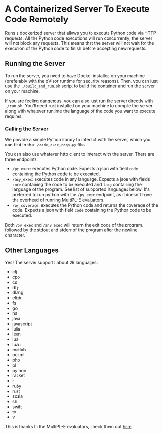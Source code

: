 # A Containerized Server To Execute Code Remotely

Runs a dockerized server that allows you to execute Python code via HTTP requests.
All the Python code executions will run concurrently; the server will not block any requests.
This means that the server will not wait for the execution of the Python code to finish before accepting new requests.

## Running the Server

To run the server, you need to have Docker installed on your machine (preferably with the [gVisor runtime](https://gvisor.dev/docs/) for security reasons).
Then, you can just use the `./build_and_run.sh` script to build the container
and run the server on your machine.

If you are feeling dangerous, you can also just run the server
directly with `./run.sh`. You'll need rust installed on your machine to compile the server along 
with whatever runtime the language of the code you want to execute requires.

### Calling the Server

We provide a simple Python library to interact with the server, which you can find in the `./code_exec_reqs.py` file.

You can also use whatever http client to interact with the server. There are three endpoints:

- `/py_exec`: executes Python code. Expects a json with field `code` containing the Python code to be executed.
- `/any_exec`: executes code in any language. Expects a json with fields `code` containing the code to be executed and `lang` containing the language of the program.
  See list of supported languages below.
  It's preferred to run python with the `/py_exec` endpoint, as it doesn't have the overhead of running MultiPL-E evaluators.
- `/py_coverage`: executes the Python code and returns the coverage of the code. Expects a json with field `code` containing the Python code to be executed.

Both `/py_exec` and `/any_exec` will return the exit code of the program, followed by the stdout and stderr of the program after the newline character.

## Other Languages

Yes! The server supports about 29 languages:

- clj
- cpp
- cs
- dfy
- dlang
- elixir
- fs
- go
- hs
- java
- javascript
- julia
- lean
- lua
- luau
- matlab
- ocaml
- php
- pl
- python
- racket
- r
- ruby
- rust
- scala
- sh
- swift
- ts
- v

This is thanks to the MultiPL-E evaluators, check them out [here](https://github.com/nuprl/MultiPL-E).
